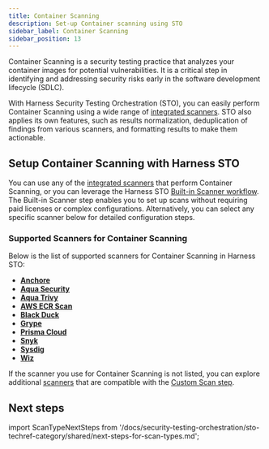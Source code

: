 ```yaml
---
title: Container Scanning
description: Set-up Container scanning using STO
sidebar_label: Container Scanning
sidebar_position: 13
---
```


Container Scanning is a security testing practice that analyzes your container images for potential vulnerabilities. It is a critical step in identifying and addressing security risks early in the software development lifecycle (SDLC).

With Harness Security Testing Orchestration (STO), you can easily perform Container Scanning using a wide range of [integrated scanners](#supported-scanners-for-container-scanning). STO also applies its own features, such as results normalization, deduplication of findings from various scanners, and formatting results to make them actionable.

## Setup Container Scanning with Harness STO

You can use any of the [integrated scanners](#supported-scanners-for-container-scanning) that perform Container Scanning, or you can leverage the Harness STO [Built-in Scanner workflow](/docs/category/built-in-scan-steps). The Built-in Scanner step enables you to set up scans without requiring paid licenses or complex configurations. Alternatively, you can select any specific scanner below for detailed configuration steps.

<DocVideo src="https://youtu.be/__42LZDVZIo?si=_jYgcj86q0aS7oJ-" />

### Supported Scanners for Container Scanning

Below is the list of supported scanners for Container Scanning in Harness STO:

- **[Anchore](/docs/security-testing-orchestration/sto-techref-category/anchore-enterprise-scanner-reference)**
- **[Aqua Security](/docs/security-testing-orchestration/sto-techref-category/aquasec-scanner-reference)**
- **[Aqua Trivy](/docs/security-testing-orchestration/sto-techref-category/trivy/aqua-trivy-scanner-reference)**
- **[AWS ECR Scan](/docs/security-testing-orchestration/sto-techref-category/aws-ecr-scanner-reference)**
- **[Black Duck](/docs/security-testing-orchestration/sto-techref-category/black-duck-hub-scanner-reference)**
- **[Grype](/docs/security-testing-orchestration/sto-techref-category/grype/grype-scanner-reference)**
- **[Prisma Cloud](/docs/security-testing-orchestration/sto-techref-category/prisma-cloud-scanner-reference)**
- **[Snyk](/docs/security-testing-orchestration/sto-techref-category/snyk/snyk-scanner-reference)**
- **[Sysdig](/docs/security-testing-orchestration/sto-techref-category/sysdig-scanner-reference)**
- **[Wiz](/docs/security-testing-orchestration/sto-techref-category/wiz/artifact-scans-with-wiz)**

If the scanner you use for Container Scanning is not listed, you can explore additional [scanners](/docs/security-testing-orchestration/custom-scanning/custom-scan-reference) that are compatible with the [Custom Scan step](/docs/security-testing-orchestration/custom-scanning/custom-scan-reference).

## Next steps  

import ScanTypeNextSteps from '/docs/security-testing-orchestration/sto-techref-category/shared/next-steps-for-scan-types.md';

<ScanTypeNextSteps />
